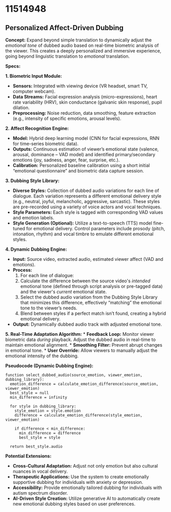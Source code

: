 # 11514948

## Personalized Affect-Driven Dubbing

**Concept:** Expand beyond simple translation to dynamically adjust the *emotional tone* of dubbed audio based on real-time biometric analysis of the viewer. This creates a deeply personalized and immersive experience, going beyond linguistic translation to *emotional* translation.

**Specs:**

**1. Biometric Input Module:**
   *   **Sensors:** Integrated with viewing device (VR headset, smart TV, computer webcam).
   *   **Data Streams:** Facial expression analysis (micro-expressions), heart rate variability (HRV), skin conductance (galvanic skin response), pupil dilation.
   *   **Preprocessing:** Noise reduction, data smoothing, feature extraction (e.g., intensity of specific emotions, arousal levels).

**2. Affect Recognition Engine:**
   *   **Model:** Hybrid deep learning model (CNN for facial expressions, RNN for time-series biometric data).
   *   **Outputs:** Continuous estimation of viewer’s emotional state (valence, arousal, dominance – VAD model) and identified primary/secondary emotions (joy, sadness, anger, fear, surprise, etc.).
   *   **Calibration:** Personalized baseline calibration using a short initial “emotional questionnaire” and biometric data capture session.

**3. Dubbing Style Library:**
   *   **Diverse Styles:** Collection of dubbed audio variations for each line of dialogue. Each variation represents a different emotional delivery style (e.g., neutral, joyful, melancholic, aggressive, sarcastic).  These styles are pre-recorded using a variety of voice actors and vocal techniques.
   *   **Style Parameters:** Each style is tagged with corresponding VAD values and emotion labels.
   *   **Style Generation (Optional):**  Utilize a text-to-speech (TTS) model fine-tuned for emotional delivery.  Control parameters include prosody (pitch, intonation, rhythm) and vocal timbre to emulate different emotional styles.

**4. Dynamic Dubbing Engine:**
   *   **Input:** Source video, extracted audio, estimated viewer affect (VAD and emotions).
   *   **Process:**
        1.  For each line of dialogue:
        2.  Calculate the difference between the source video's *intended* emotional tone (defined through script analysis or pre-tagged data) and the viewer's *current* emotional state.
        3.  Select the dubbed audio variation from the Dubbing Style Library that minimizes this difference, effectively “matching” the emotional tone to the viewer’s needs.
        4.  Blend between styles if a perfect match isn’t found, creating a hybrid emotional delivery.
   *   **Output:** Dynamically dubbed audio track with adjusted emotional tone.

**5. Real-Time Adaptation Algorithm:**
    *   **Feedback Loop:** Monitor viewer biometric data *during* playback.  Adjust the dubbed audio in real-time to maintain emotional alignment.
    *   **Smoothing Filter:** Prevent abrupt changes in emotional tone.
    *   **User Override:** Allow viewers to manually adjust the emotional intensity of the dubbing.

**Pseudocode (Dynamic Dubbing Engine):**

```
function select_dubbed_audio(source_emotion, viewer_emotion, dubbing_library):
  emotion_difference = calculate_emotion_difference(source_emotion, viewer_emotion)
  best_style = null
  min_difference = infinity

  for style in dubbing_library:
    style_emotion = style.emotion
    difference = calculate_emotion_difference(style_emotion, viewer_emotion)

    if difference < min_difference:
      min_difference = difference
      best_style = style

  return best_style.audio
```

**Potential Extensions:**

*   **Cross-Cultural Adaptation:**  Adjust not only emotion but also cultural nuances in vocal delivery.
*   **Therapeutic Applications:**  Use the system to create emotionally supportive dubbing for individuals with anxiety or depression.
*   **Accessibility:**  Provide emotionally tailored dubbing for individuals with autism spectrum disorder.
*   **AI-Driven Style Creation:** Utilize generative AI to automatically create new emotional dubbing styles based on user preferences.